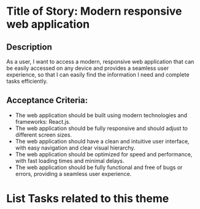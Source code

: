 # Title of Story: Modern responsive web application

## Description

As a user, I want to access a modern, responsive web application that can be
easily accessed on any device and provides a seamless user experience, so that I
can easily find the information I need and complete tasks efficiently.

## Acceptance Criteria:

- The web application should be built using modern technologies and frameworks:
  React.js.
- The web application should be fully responsive and should adjust to different
  screen sizes.
- The web application should have a clean and intuitive user interface, with
  easy navigation and clear visual hierarchy.
- The web application should be optimized for speed and performance, with fast
  loading times and minimal delays.
- The web application should be fully functional and free of bugs or errors,
  providing a seamless user experience.

# List Tasks related to this theme
<!-- 4. Missing Task - this story does not have a task to be worked on.  -->
